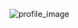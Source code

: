 ![profile_image](https://github.com/majidalfuttaim/the-grid-airflow-framework/tree/develop/etl-pipelines/assortment_v1)
